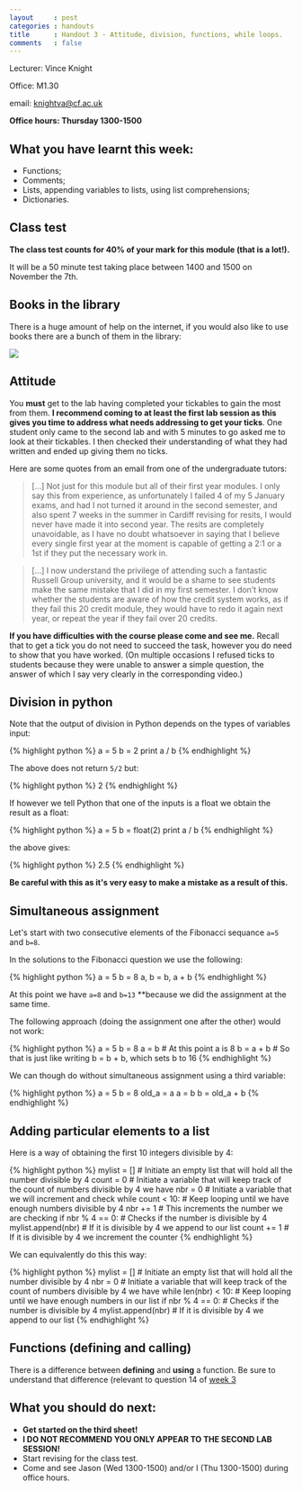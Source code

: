 ```yaml
---
layout     : post
categories : handouts
title      : Handout 3 - Attitude, division, functions, while loops.
comments   : false
---
```


Lecturer: Vince Knight

Office: M1.30

email: knightva@cf.ac.uk

**Office hours: Thursday 1300-1500**

## What you have learnt this week:

- Functions;
- Comments;
- Lists, appending variables to lists, using list comprehensions;
- Dictionaries.

## Class test

**The class test counts for 40% of your mark for this module (that is a lot!).**

It will be a 50 minute test taking place between 1400 and 1500 on November the 7th.

## Books in the library

There is a huge amount of help on the internet, if you would also like to use books there are a bunch of them in the library:

![]({{site.baseurl}}/assets/Images/library_books.jpg)

## Attitude

You **must** get to the lab having completed your tickables to gain the most from them.
**I recommend coming to at least the first lab session as this gives you time to address what needs addressing to get your ticks**.
One student only came to the second lab and with 5 minutes to go asked me to look at their tickables.
I then checked their understanding of what they had written and ended up giving them no ticks.

Here are some quotes from an email from one of the undergraduate tutors:

> [...] Not just for this module but all of their first year modules. I only say this from experience, as unfortunately I failed 4 of my 5 January exams, and had I not turned it around in the second semester, and also spent 7 weeks in the summer in Cardiff revising for resits, I would never have made it into second year. The resits are completely unavoidable, as I have no doubt whatsoever in saying that I believe every single first year at the moment is capable of getting a 2:1 or a 1st if they put the necessary work in.

> [...]  I now understand the privilege of attending such a fantastic Russell Group university, and it would be a shame to see students make the same mistake that I did in my first semester. I don’t know whether the students are aware of how the credit system works, as if they fail this 20 credit module, they would have to redo it again next year, or repeat the year if they fail over 20 credits.

**If you have difficulties with the course please come and see me.**
Recall that to get a tick you do not need to succeed the task, however you do need to show that you have worked.
(On multiple occasions I refused ticks to students because they were unable to answer a simple question, the answer of which I say very clearly in the corresponding video.)

## Division in python

Note that the output of division in Python depends on the types of variables input:

{% highlight python %}
a = 5
b = 2
print a / b
{% endhighlight %}

The above does not return `5/2` but:

{% highlight python %}
2
{% endhighlight %}

If however we tell Python that one of the inputs is a float we obtain the result as a float:

{% highlight python %}
a = 5
b = float(2)
print a / b
{% endhighlight %}

the above gives:

{% highlight python %}
2.5
{% endhighlight %}

**Be careful with this as it's very easy to make a mistake as a result of this.**

## Simultaneous assignment

Let's start with two consecutive elements of the Fibonacci sequance `a=5` and `b=8`.

In the solutions to the Fibonacci question we use the following:

{% highlight python %}
a = 5
b = 8
a, b = b, a + b
{% endhighlight %}

At this point we have `a=8` and `b=13` **because we did the assignment at the same time.

The following approach (doing the assignment one after the other) would not work:

{% highlight python %}
a = 5
b = 8
a = b  # At this point a is 8
b = a + b  # So that is just like writing b = b + b, which sets b to 16
{% endhighlight %}

We can though do without simultaneous assignment using a third variable:

{% highlight python %}
a = 5
b = 8
old_a = a
a = b
b = old_a + b
{% endhighlight %}

## Adding particular elements to a list

Here is a way of obtaining the first 10 integers divisible by 4:

{% highlight python %}
mylist = []  # Initiate an empty list that will hold all the number divisible by 4
count = 0  # Initiate a variable that will keep track of the count of numbers divisible by 4 we have
nbr = 0  # Initiate a variable that we will increment and check
while count < 10:  # Keep looping until we have enough numbers divisible by 4
    nbr += 1  # This increments the number we are checking
    if nbr % 4 == 0:  # Checks if the number is divisible by 4
        mylist.append(nbr)  # If it is divisible by 4 we append to our list
        count += 1  # If it is divisible by 4 we increment the counter
{% endhighlight %}

We can equivalently do this this way:

{% highlight python %}
mylist = []   # Initiate an empty list that will hold all the number divisible by 4
nbr = 0  # Initiate a variable that will keep track of the count of numbers divisible by 4 we have
while len(nbr) < 10:  # Keep looping until we have enough numbers in our list
    if nbr % 4 == 0:  # Checks if the number is divisible by 4
        mylist.append(nbr)  # If it is divisible by 4 we append to our list
{% endhighlight %}

## Functions (defining and calling)

There is a difference between **defining** and **using** a function.
Be sure to understand that difference (relevant to question 14 of [week 3]({{site.baseurl}}/LabSheets/Week_03/)

## What you should do next:

- **Get started on the third sheet!**
- **I DO NOT RECOMMEND YOU ONLY APPEAR TO THE SECOND LAB SESSION!**
- Start revising for the class test.
- Come and see Jason (Wed 1300-1500) and/or I (Thu 1300-1500) during office hours.
